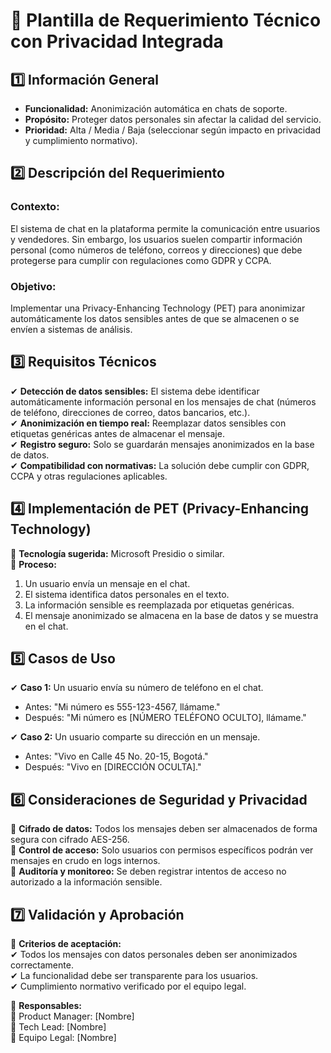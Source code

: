 # 📌 Plantilla de Requerimiento Técnico con Privacidad Integrada

## 1️⃣ Información General
- **Funcionalidad:** Anonimización automática en chats de soporte.
- **Propósito:** Proteger datos personales sin afectar la calidad del servicio.
- **Prioridad:** Alta / Media / Baja (seleccionar según impacto en privacidad y cumplimiento normativo).

## 2️⃣ Descripción del Requerimiento
### **Contexto:**
El sistema de chat en la plataforma permite la comunicación entre usuarios y vendedores. Sin embargo, los usuarios suelen compartir información personal (como números de teléfono, correos y direcciones) que debe protegerse para cumplir con regulaciones como GDPR y CCPA.

### **Objetivo:**
Implementar una Privacy-Enhancing Technology (PET) para anonimizar automáticamente los datos sensibles antes de que se almacenen o se envíen a sistemas de análisis.

## 3️⃣ Requisitos Técnicos
✔ **Detección de datos sensibles:** El sistema debe identificar automáticamente información personal en los mensajes de chat (números de teléfono, direcciones de correo, datos bancarios, etc.).  
✔ **Anonimización en tiempo real:** Reemplazar datos sensibles con etiquetas genéricas antes de almacenar el mensaje.  
✔ **Registro seguro:** Solo se guardarán mensajes anonimizados en la base de datos.  
✔ **Compatibilidad con normativas:** La solución debe cumplir con GDPR, CCPA y otras regulaciones aplicables.  

## 4️⃣ Implementación de PET (Privacy-Enhancing Technology)
📌 **Tecnología sugerida:** Microsoft Presidio o similar.  
📌 **Proceso:**  
1. Un usuario envía un mensaje en el chat.  
2. El sistema identifica datos personales en el texto.  
3. La información sensible es reemplazada por etiquetas genéricas.  
4. El mensaje anonimizado se almacena en la base de datos y se muestra en el chat.  

## 5️⃣ Casos de Uso
✔ **Caso 1:** Un usuario envía su número de teléfono en el chat.  
   - Antes: "Mi número es 555-123-4567, llámame."  
   - Después: "Mi número es [NÚMERO TELÉFONO OCULTO], llámame."  

✔ **Caso 2:** Un usuario comparte su dirección en un mensaje.  
   - Antes: "Vivo en Calle 45 No. 20-15, Bogotá."  
   - Después: "Vivo en [DIRECCIÓN OCULTA]."  

## 6️⃣ Consideraciones de Seguridad y Privacidad
📌 **Cifrado de datos:** Todos los mensajes deben ser almacenados de forma segura con cifrado AES-256.  
📌 **Control de acceso:** Solo usuarios con permisos específicos podrán ver mensajes en crudo en logs internos.  
📌 **Auditoría y monitoreo:** Se deben registrar intentos de acceso no autorizado a la información sensible.  

## 7️⃣ Validación y Aprobación
📌 **Criterios de aceptación:**  
✔ Todos los mensajes con datos personales deben ser anonimizados correctamente.  
✔ La funcionalidad debe ser transparente para los usuarios.  
✔ Cumplimiento normativo verificado por el equipo legal.  

📌 **Responsables:**  
🔹 Product Manager: [Nombre]  
🔹 Tech Lead: [Nombre]  
🔹 Equipo Legal: [Nombre]  
